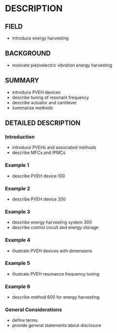 # DESCRIPTION

## FIELD

- introduce energy harvesting

## BACKGROUND

- motivate piezoelectric vibration energy harvesting

## SUMMARY

- introduce PVEH devices
- describe tuning of resonant frequency
- describe actuator and cantilever
- summarize methods

## DETAILED DESCRIPTION

### Introduction

- introduce PVEHs and associated methods
- describe MFCs and IPMCs

### Example 1

- describe PVEH device 100

### Example 2

- describe PVEH device 200

### Example 3

- describe energy harvesting system 300
- describe control circuit and energy storage

### Example 4

- illustrate PVEH devices with dimensions

### Example 5

- illustrate PVEH resonance frequency tuning

### Example 6

- describe method 600 for energy harvesting

### General Considerations

- define terms
- provide general statements about disclosure

